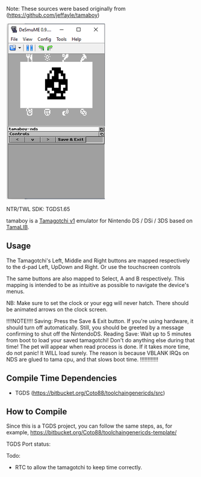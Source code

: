 Note: These sources were based originally from (https://github.com/jeffayle/tamaboy)

![tamaboy](img/tamaboy_nds.png)

NTR/TWL SDK: TGDS1.65

tamaboy is a [Tamagotchi v1](http://adb.arcadeitalia.net/?mame=tama) emulator
for Nintendo DS / DSi / 3DS based on [TamaLIB](https://github.com/jcrona/tamalib/).

## Usage

The Tamagotchi's Left, Middle and Right buttons are mapped respectively to the
d-pad Left, UpDown and Right. Or use the touchscreen controls

The same buttons are also mapped to Select, A and B respectively. This mapping
is intended to be as intuitive as possible to navigate the device's menus.

NB: Make sure to set the clock or your egg will never hatch. There should be
animated arrows on the clock screen.

!!!!NOTE!!!!
Saving: Press the Save & Exit button. If you're using hardware, it should turn off automatically. Still, you should be greeted by a message confirming to shut off the NintendoDS.
Reading Save: Wait up to 5 minutes from boot to load your saved tamagotchi! Don't do anything else during that time! The pet will appear when read process is done.
If it takes more time, do not panic! It WILL load surely. The reason is because VBLANK IRQs on NDS are glued to tama cpu, and that slows boot time.
!!!!!!!!!!!!

## Compile Time Dependencies

- TGDS (https://bitbucket.org/Coto88/toolchaingenericds/src)

## How to Compile

Since this is a TGDS project, you can follow the same steps, as, for example, https://bitbucket.org/Coto88/toolchaingenericds-template/


TGDS Port status:

Todo: 
- RTC to allow the tamagotchi to keep time correctly.